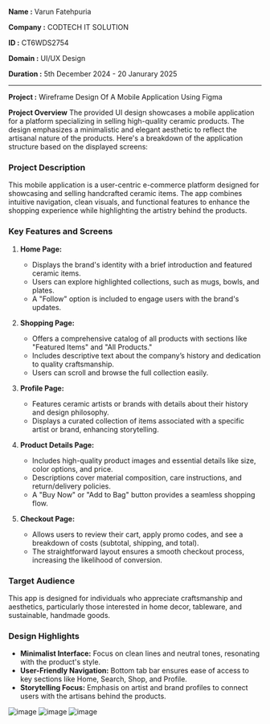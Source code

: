 **Name  :** Varun Fatehpuria

**Company :** CODTECH IT SOLUTION

**ID :** CT6WDS2754

**Domain :** UI/UX Design

**Duration :** 5th December 2024 - 20 Janurary 2025

-----

**Project :** Wireframe Design Of A Mobile Application Using Figma

**Project Overview**
The provided UI design showcases a mobile application for a platform specializing in selling high-quality ceramic products. The design emphasizes a minimalistic and elegant aesthetic to reflect the artisanal nature of the products. Here's a breakdown of the application structure based on the displayed screens:

### **Project Description**
This mobile application is a user-centric e-commerce platform designed for showcasing and selling handcrafted ceramic items. The app combines intuitive navigation, clean visuals, and functional features to enhance the shopping experience while highlighting the artistry behind the products.

### **Key Features and Screens**

1. **Home Page:**
   - Displays the brand's identity with a brief introduction and featured ceramic items.
   - Users can explore highlighted collections, such as mugs, bowls, and plates.
   - A "Follow" option is included to engage users with the brand's updates.

2. **Shopping Page:**
   - Offers a comprehensive catalog of all products with sections like "Featured Items" and "All Products."
   - Includes descriptive text about the company’s history and dedication to quality craftsmanship.
   - Users can scroll and browse the full collection easily.

3. **Profile Page:**
   - Features ceramic artists or brands with details about their history and design philosophy.
   - Displays a curated collection of items associated with a specific artist or brand, enhancing storytelling.

4. **Product Details Page:**
   - Includes high-quality product images and essential details like size, color options, and price.
   - Descriptions cover material composition, care instructions, and return/delivery policies.
   - A "Buy Now" or "Add to Bag" button provides a seamless shopping flow.

5. **Checkout Page:**
   - Allows users to review their cart, apply promo codes, and see a breakdown of costs (subtotal, shipping, and total).
   - The straightforward layout ensures a smooth checkout process, increasing the likelihood of conversion.

### **Target Audience**
This app is designed for individuals who appreciate craftsmanship and aesthetics, particularly those interested in home decor, tableware, and sustainable, handmade goods.

### **Design Highlights**
- **Minimalist Interface:** Focus on clean lines and neutral tones, resonating with the product's style.
- **User-Friendly Navigation:** Bottom tab bar ensures ease of access to key sections like Home, Search, Shop, and Profile.
- **Storytelling Focus:** Emphasis on artist and brand profiles to connect users with the artisans behind the products.

![image](https://github.com/user-attachments/assets/3893e1fa-2a56-4bbf-9eb8-e5baa0fa9201)
![image](https://github.com/user-attachments/assets/d4ebbe76-c6f9-469e-bbe7-acbbef4f00a1)
![image](https://github.com/user-attachments/assets/7b203148-5e60-491b-845b-4c38d6ccddfc)
